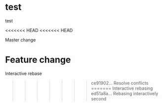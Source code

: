 # test
test




<<<<<<< HEAD
<<<<<<< HEAD

Master change

Feature change
=======
Interactive rebase
>>>>>>> ce91902... Resolve conflicts
=======
Interactive rebasing
>>>>>>> ed51a8a... Rebasing interactively second
